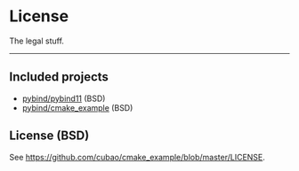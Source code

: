 # License

The legal stuff.

---

## Included projects

*   [pybind/pybind11](https://github.com/pybind/pybind11/blob/master/LICENSE) (BSD)
*   [pybind/cmake_example](https://github.com/pybind/cmake_example/blob/master/LICENSE) (BSD)

## License (BSD)

See <https://github.com/cubao/cmake_example/blob/master/LICENSE>.
